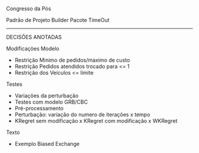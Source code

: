 Congresso da Pós


Padrão de Projeto Builder
Pacote TimeOut


------------------------------------------------------------------

DECISÕES ANOTADAS

Modificações Modelo
- Restrição Minimo de pedidos/maximo de custo
- Restrição Pedidos atendidos trocado para <= 1
- Restrição dos Veículos <= limite


Testes
- Variações da perturbação
- Testes com modelo GRB/CBC
- Pré-processamento
- Perturbação: variação do numero de iterações x tempo
- KRegret sem modificação x KRegret com modificação x WKRegret


Texto
- Exemplo Biased Exchange